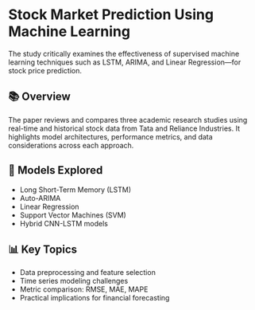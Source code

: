 # Stock Market Prediction Using Machine Learning

 The study critically examines the effectiveness of supervised machine learning techniques such as LSTM, ARIMA, and Linear Regression—for stock price prediction.

## 📚 Overview
The paper reviews and compares three academic research studies using real-time and historical stock data from Tata and Reliance Industries. It highlights model architectures, performance metrics, and data considerations across each approach.

## 🧠 Models Explored
- Long Short-Term Memory (LSTM)
- Auto-ARIMA
- Linear Regression
- Support Vector Machines (SVM)
- Hybrid CNN-LSTM models

## 📊 Key Topics
- Data preprocessing and feature selection
- Time series modeling challenges
- Metric comparison: RMSE, MAE, MAPE
- Practical implications for financial forecasting
